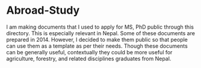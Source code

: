# Abroad-Study
I am making documents that I used to apply for MS, PhD public through this directory. This is especially relevant in Nepal. Some of these documents are prepared in 2014. However, I decided to make them public so that people can use them as a template as per their needs. Though these documents can be generally useful, contextually they could be more useful for agriculture, forestry, and related disciplines graduates from Nepal.

